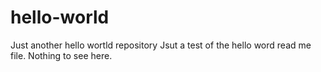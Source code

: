# hello-world
Just another hello wortld repository
Jsut a test of the hello word read me file. Nothing to see here. 
